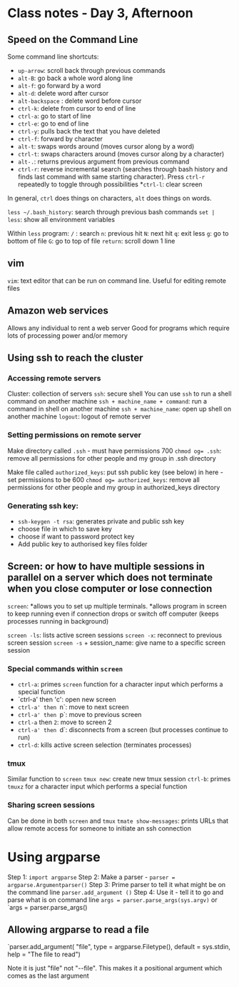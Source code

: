 # Class notes - Day 3, Afternoon

## Speed on the Command Line
Some command line shortcuts:
* `up-arrow`: scroll back through previous commands
* `alt-B`: go back a whole word along line
* `alt-f`: go forward by a word
* `alt-d`: delete word after cursor
* `alt-backspace` : delete word before cursor
* `ctrl-k`: delete from cursor to end of line
* `ctrl-a`: go to start of line
* `ctrl-e`: go to end of line
* `ctrl-y`: pulls back the text that you have deleted
* `ctrl-f`: forward by character
* `alt-t`: swaps words around (moves cursor along by a word)
* `ctrl-t`: swaps characters around (moves cursor along by a character)
* `alt-.`: returns previous argument from previous command
* `ctrl-r`: reverse incremental search (searches through bash history and finds last command with same starting character). 
Press `ctrl-r` repeatedly to toggle through possibilities
*`ctrl-l`: clear screen

In general, `ctrl` does things on characters, `alt` does things on words.

`less ~/.bash_history`: search through previous bash commands
`set | less`: show all environment variables

Within `less` program:
`/` : search
`n`: previous hit
`N`: next hit
`q`: exit less
`g`: go to bottom of file
`G`: go to top of file
`return`: scroll down 1 line

## vim
`vim`: text editor that can be run on command line. Useful for editing remote files

## Amazon web services
Allows any individual to rent a web server
Good for programs which require lots of processing power and/or memory

## Using ssh to reach the cluster
### Accessing remote servers
Cluster: collection of servers
`ssh`: secure shell
You can use `ssh` to run a shell command on another machine
`ssh + machine_name + command`: run a command in shell on another machine
`ssh + machine_name`: open up shell on another machine
`logout`: logout of remote server

### Setting permissions on remote server
Make directory called `.ssh` - must have permissions 700
`chmod og= .ssh`: remove all permissions for other people and my group in .ssh directory

Make file called `authorized_keys`: put ssh public key (see below) in here - set permissions to be 600
`chmod og= authorized_keys`: remove all permissions for other people and my group in authorized_keys directory

### Generating ssh key:
* `ssh-keygen -t rsa`: generates private and public ssh key
* choose file in which to save key
* choose if want to password protect key
* Add public key to authorised key files folder

## Screen: or how to have multiple sessions in parallel on a server which does not terminate when you close computer or lose connection
`screen`: 
*allows you to set up multiple terminals. 
*allows program in screen to keep running even if connection drops or switch off computer (keeps processes running in background)

`screen -ls`: lists active screen sessions
`screen -x`: reconnect to previous screen session
`screen -s` + session_name: give name to a specific screen session

### Special commands within `screen`
* `ctrl-a`: primes `screen` function for a character input which performs a special function
* `ctrl-a' then 'c': open new screen
* `ctrl-a' then `n`: move to next screen
* `ctrl-a' then `p`: move to previous screen
* `ctrl-a` then `2`: move to screen 2
* `ctrl-a' then `d`: disconnects from a screen (but processes continue to run)
* `ctrl-d`: kills active screen selection (terminates processes)

### tmux
Similar function to `screen`
`tmux new`: create new tmux session
`ctrl-b`: primes `tmuxz` for a character input which performs a special function

### Sharing screen sessions
Can be done in both `screen` and `tmux`
`tmate show-messages`: prints URLs that allow remote access for someone to initiate an ssh connection

# Using argparse
Step 1: `import argparse`
Step 2: Make a parser - `parser = argparse.Argumentparser()`
Step 3: Prime parser to tell it what might be on the command line
`parser.add_argument ()`
Step 4: Use it - tell it to go and parse what is on command line
`args = parser.parse_args(sys.argv)`
or
`args = parser.parse_args()

## Allowing argparse to read a file
`parser.add_argument(
	"file", type = argparse.Filetype(), default = sys.stdin,
	help = "The file to read")

Note it is just "file" not "--file". This makes it a positional argument which comes as the last argument

